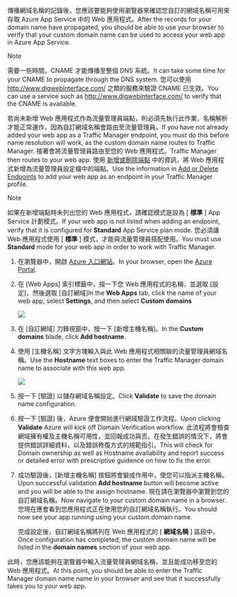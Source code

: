 <span data-ttu-id="c49af-101">傳播網域名稱的記錄後，您應該要能夠使用瀏覽器來確認您自訂的網域名稱可用來存取 Azure App Service 中的 Web 應用程式。</span><span class="sxs-lookup"><span data-stu-id="c49af-101">After the records for your domain name have propagated, you should be able to use your browser to verify that your custom domain name can be used to access your web app in Azure App Service.</span></span>

> [!NOTE]
> <span data-ttu-id="c49af-102">需要一些時間，CNAME 才能傳播至整個 DNS 系統。</span><span class="sxs-lookup"><span data-stu-id="c49af-102">It can take some time for your CNAME to propagate through the DNS system.</span></span> <span data-ttu-id="c49af-103">您可以使用 <a href="http://www.digwebinterface.com/">http://www.digwebinterface.com/</a> 之類的服務來驗證 CNAME 已生效。</span><span class="sxs-lookup"><span data-stu-id="c49af-103">You can use a service such as <a href="http://www.digwebinterface.com/">http://www.digwebinterface.com/</a> to verify that the CNAME is available.</span></span>
> 
> 

<span data-ttu-id="c49af-104">若尚未新增 Web 應用程式作為流量管理員端點，則必須先執行此作業，名稱解析才能正常運作，因為自訂網域名稱會路由至流量管理員。</span><span class="sxs-lookup"><span data-stu-id="c49af-104">If you have not already added your web app as a Traffic Manager endpoint, you must do this before name resolution will work, as the custom domain name routes to Traffic Manager.</span></span> <span data-ttu-id="c49af-105">接著會將流量管理員路由至您的 Web 應用程式。</span><span class="sxs-lookup"><span data-stu-id="c49af-105">Traffic Manager then routes to your web app.</span></span> <span data-ttu-id="c49af-106">使用 [新增或刪除端點](../articles/traffic-manager/traffic-manager-endpoints.md) 中的資訊，將 Web 應用程式新增為流量管理員設定檔中的端點。</span><span class="sxs-lookup"><span data-stu-id="c49af-106">Use the information in [Add or Delete Endpoints](../articles/traffic-manager/traffic-manager-endpoints.md) to add your web app as an endpoint in your Traffic Manager profile.</span></span>

> [!NOTE]
> <span data-ttu-id="c49af-107">如果在新增端點時未列出您的 Web 應用程式，請確認模式是設為 [ **標準** ] App Service 計劃模式。</span><span class="sxs-lookup"><span data-stu-id="c49af-107">If your web app is not listed when adding an endpoint, verify that it is configured for **Standard** App Service plan mode.</span></span> <span data-ttu-id="c49af-108">您必須讓 Web 應用程式使用 [ **標準** ] 模式，才能與流量管理員搭配使用。</span><span class="sxs-lookup"><span data-stu-id="c49af-108">You must use **Standard** mode for your web app in order to work with Traffic Manager.</span></span>
> 
> 

1. <span data-ttu-id="c49af-109">在瀏覽器中，開啟 [Azure 入口網站](https://portal.azure.com)。</span><span class="sxs-lookup"><span data-stu-id="c49af-109">In your browser, open the [Azure Portal](https://portal.azure.com).</span></span>
2. <span data-ttu-id="c49af-110">在 [Web Apps] 索引標籤中，按一下您 Web 應用程式的名稱，並選取 [設定]，然後選取 [自訂網域]</span><span class="sxs-lookup"><span data-stu-id="c49af-110">In the **Web Apps** tab, click the name of your web app, select **Settings**, and then select **Custom domains**</span></span>
   
    ![](./media/custom-dns-web-site/dncmntask-cname-6.png)
3. <span data-ttu-id="c49af-111">在 [自訂網域] 刀鋒視窗中，按一下 [新增主機名稱]。</span><span class="sxs-lookup"><span data-stu-id="c49af-111">In the **Custom domains** blade, click **Add hostname**.</span></span>
4. <span data-ttu-id="c49af-112">使用 [主機名稱]  文字方塊輸入與此 Web 應用程式相關聯的流量管理員網域名稱。</span><span class="sxs-lookup"><span data-stu-id="c49af-112">Use the **Hostname** text boxes to enter the Traffic Manager domain name to associate with this web app.</span></span>
   
    ![](./media/custom-dns-web-site/dncmntask-cname-8.png)
5. <span data-ttu-id="c49af-113">按一下 [驗證]  以儲存網域名稱設定。</span><span class="sxs-lookup"><span data-stu-id="c49af-113">Click **Validate** to save the domain name configuration.</span></span>
6. <span data-ttu-id="c49af-114">按一下 [驗證] 後，Azure 便會開始進行網域驗證工作流程。</span><span class="sxs-lookup"><span data-stu-id="c49af-114">Upon clicking **Validate** Azure will kick off Domain Verification workflow.</span></span> <span data-ttu-id="c49af-115">此流程將會檢查網域擁有權及主機名稱可用性，並回報成功與否。在發生錯誤的情況下，將會提供錯誤詳細資料，以及錯誤修復方式的規範指引。</span><span class="sxs-lookup"><span data-stu-id="c49af-115">This will check for Domain ownership as well as Hostname availability and report success or detailed error with prescriptive guidence on how to fix the error.</span></span>    
7. <span data-ttu-id="c49af-116">成功驗證後，[新增主機名稱]  按鈕將會變成作用中，使您可以指派主機名稱。</span><span class="sxs-lookup"><span data-stu-id="c49af-116">Upon successful validation **Add hostname** button will become active and you will be able to the assign hostname.</span></span> <span data-ttu-id="c49af-117">現在請在瀏覽器中瀏覽到您的自訂網域名稱。</span><span class="sxs-lookup"><span data-stu-id="c49af-117">Now navigate to your custom domain name in a browser.</span></span> <span data-ttu-id="c49af-118">您現在應會看到您應用程式正在使用您的自訂網域名稱執行。</span><span class="sxs-lookup"><span data-stu-id="c49af-118">You should now see your app running using your custom domain name.</span></span> 
   
   <span data-ttu-id="c49af-119">完成設定後，自訂網域名稱將列在 Web 應用程式的 [ **網域名稱** ] 區段中。</span><span class="sxs-lookup"><span data-stu-id="c49af-119">Once configuration has completed, the custom domain name will be listed in the **domain names** section of your web app.</span></span>

<span data-ttu-id="c49af-120">此時，您應該能夠在瀏覽器中輸入流量管理員網域名稱，並且能成功移至您的 Web 應用程式。</span><span class="sxs-lookup"><span data-stu-id="c49af-120">At this point, you should be able to enter the Traffic Manager domain name name in your browser and see that it successfully takes you to your web app.</span></span>

